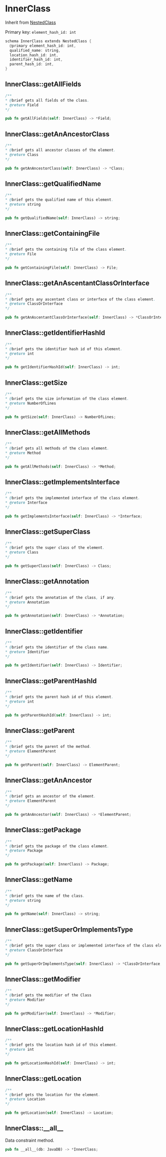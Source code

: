 # InnerClass

Inherit from [NestedClass](./NestedClass.md)

Primary key: `element_hash_id: int`

```rust
schema InnerClass extends NestedClass {
  @primary element_hash_id: int,
  qualified_name: string,
  location_hash_id: int,
  identifier_hash_id: int,
  parent_hash_id: int,
}
```
## InnerClass::getAllFields

```java
/**
* @brief gets all fields of the class.
* @return Field 
*/
```
```rust
pub fn getAllFields(self: InnerClass) -> *Field;
```
## InnerClass::getAnAncestorClass

```java
/**
* @brief gets all ancestor classes of the element.
* @return Class
*/
```
```rust
pub fn getAnAncestorClass(self: InnerClass) -> *Class;
```
## InnerClass::getQualifiedName

```java
/**
* @brief gets the qualified name of this element.
* @return string
*/
```
```rust
pub fn getQualifiedName(self: InnerClass) -> string;
```
## InnerClass::getContainingFile

```java
/**
* @brief gets the containing file of the class element.
* @return File 
*/
```
```rust
pub fn getContainingFile(self: InnerClass) -> File;
```
## InnerClass::getAnAscentantClassOrInterface

```java
/**
* @brief gets any ascentant class or interface of the class element.
* @return ClassOrInterface 
*/
```
```rust
pub fn getAnAscentantClassOrInterface(self: InnerClass) -> *ClassOrInterface;
```
## InnerClass::getIdentifierHashId

```java
/**
* @brief gets the identifier hash id of this element.
* @return int
*/
```
```rust
pub fn getIdentifierHashId(self: InnerClass) -> int;
```
## InnerClass::getSize

```java
/**
* @brief gets the size information of the class element.
* @return NumberOfLines 
*/
```
```rust
pub fn getSize(self: InnerClass) -> NumberOfLines;
```
## InnerClass::getAllMethods

```java
/**
* @brief gets all methods of the class element.
* @return Method 
*/
```
```rust
pub fn getAllMethods(self: InnerClass) -> *Method;
```
## InnerClass::getImplementsInterface

```java
/**
* @brief gets the implemented interface of the class element.
* @return Interface 
*/
```
```rust
pub fn getImplementsInterface(self: InnerClass) -> *Interface;
```
## InnerClass::getSuperClass

```java
/**
* @brief gets the super class of the element.
* @return Class 
*/
```
```rust
pub fn getSuperClass(self: InnerClass) -> Class;
```
## InnerClass::getAnnotation

```java
/**
* @brief gets the annotation of the class, if any.
* @return Annotation 
*/
```
```rust
pub fn getAnnotation(self: InnerClass) -> *Annotation;
```
## InnerClass::getIdentifier

```java
/**
* @brief gets the identifier of the class name.
* @return Identifier 
*/
```
```rust
pub fn getIdentifier(self: InnerClass) -> Identifier;
```
## InnerClass::getParentHashId

```java
/**
* @brief gets the parent hash id of this element.
* @return int
*/
```
```rust
pub fn getParentHashId(self: InnerClass) -> int;
```
## InnerClass::getParent

```java
/**
* @brief gets the parent of the method.
* @return ElementParent 
*/
```
```rust
pub fn getParent(self: InnerClass) -> ElementParent;
```
## InnerClass::getAnAncestor

```java
/**
* @brief gets an ancestor of the element.
* @return ElementParent 
*/
```
```rust
pub fn getAnAncestor(self: InnerClass) -> *ElementParent;
```
## InnerClass::getPackage

```java
/**
* @brief gets the package of the class element.
* @return Package 
*/
```
```rust
pub fn getPackage(self: InnerClass) -> Package;
```
## InnerClass::getName

```java
/**
* @brief gets the name of the class.
* @return string 
*/
```
```rust
pub fn getName(self: InnerClass) -> string;
```
## InnerClass::getSuperOrImplementsType

```java
/**
* @brief gets the super class or implemented interface of the class element.
* @return ClassOrInterface 
*/
```
```rust
pub fn getSuperOrImplementsType(self: InnerClass) -> *ClassOrInterface;
```
## InnerClass::getModifier

```java
/**
* @brief gets the modifier of the Class
* @return Modifier 
*/
```
```rust
pub fn getModifier(self: InnerClass) -> *Modifier;
```
## InnerClass::getLocationHashId

```java
/**
* @brief gets the location hash id of this element.
* @return int
*/
```
```rust
pub fn getLocationHashId(self: InnerClass) -> int;
```
## InnerClass::getLocation

```java
/**
* @brief gets the location for the element.
* @return Location
*/
```
```rust
pub fn getLocation(self: InnerClass) -> Location;
```
## InnerClass::\_\_all\_\_

Data constraint method.

```rust
pub fn __all__(db: JavaDB) -> *InnerClass;
```
